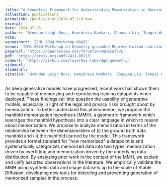 ```yaml
---
title: "A Geometric Framework for Understanding Memorization in Generative Models"
collection: publications
permalink: /publication/2024-07-lid-mem
excerpt: 
date: 2024-07-26
authors: 'Brendan Leigh Ross, Hamidreza Kamkari, Zhaoyan Liu, Tongzi Wu, George Stein, Gabriel Loaiza-Ganem, <b>Jesse C. Cresswell</b>'
note:
venueshort: 'ICML 2024 Workshop NGAIS'
venue: 'ICML 2024 Workshop on Geometry-grounded Representation Learning and Generative Modeling'
paperurl: 'https://openreview.net/forum?id=sGHeIefdvL'
pdf: 'https://arxiv.org/pdf/2411.00113'
codeurl: 'https://github.com/layer6ai-labs/dgm-geometry'
videourl:
slidesurl:
citation: 'Brendan Leigh Ross, Hamidreza Kamkari, Zhaoyan Liu, Tongzi Wu, George Stein, Gabriel Loaiza-Ganem, Jesse C. Cresswell. A Geometric Framework for Understanding Memorization in Generative Models. ICML 2024 Workshop on Geometry-grounded Representation Learning and Generative Modeling'
---
```

As deep generative models have progressed, recent work has shown them to be capable of memorizing and reproducing training datapoints when deployed. These findings call into question the usability of generative models, especially in light of the legal and privacy risks brought about by memorization. To better understand this phenomenon, we propose the manifold memorization hypothesis (MMH), a geometric framework which leverages the manifold hypothesis into a clear language in which to reason about memorization. We propose to analyze memorization in terms of the relationship between the dimensionalities of (i) the ground truth data manifold and (ii) the manifold learned by the model. This framework provides a formal standard for "how memorized" a datapoint is and systematically categorizes memorized data into two types: memorization driven by overfitting and memorization driven by the underlying data distribution. By analyzing prior work in the context of the MMH, we explain and unify assorted observations in the literature. We empirically validate the MMH using synthetic data and image datasets up to the scale of Stable Diffusion, developing new tools for detecting and preventing generation of memorized samples in the process.